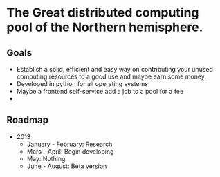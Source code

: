 The Great distributed computing pool of the Northern hemisphere. 
=======

## Goals
-	Establish a solid, efficient and easy way on contributing your unused computing resources to a good use and maybe
earn some money.
-	Developed in python for all operating systems
-	Maybe a frontend self-service add a job to a pool for a fee
-	


## Roadmap
-	2013
	-	January - February: Research
	-	Mars - April: Begin developing
	-	May: Nothing.
	-	June - August: Beta version


